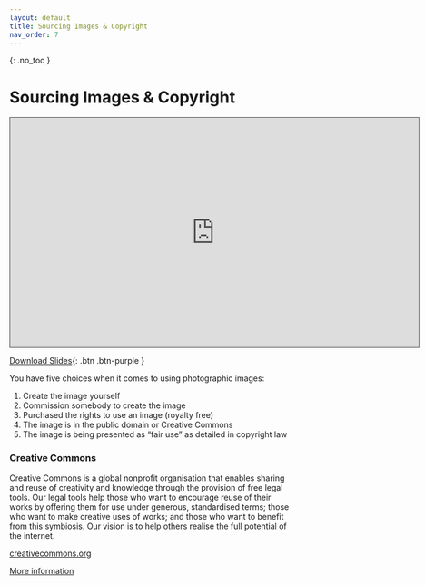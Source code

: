 ```yaml
---
layout: default
title: Sourcing Images & Copyright
nav_order: 7
---
```

{: .no_toc }

# Sourcing Images & Copyright

<iframe src="https://solent.cloud.panopto.eu/Panopto/Pages/Embed.aspx?id=e4a27181-5175-4aba-b730-ac5901790ed3&autoplay=false&offerviewer=true&showtitle=true&showbrand=true&captions=true&interactivity=all" height="405" width="720" style="border: 1px solid #464646;" allowfullscreen allow="autoplay"></iframe>

[Download Slides](slides/copyright_2020.pptx){: .btn .btn-purple }


You have five choices when it comes to using photographic images: 

1. Create the image yourself
1. Commission somebody to create the image
1. Purchased the rights to use an image (royalty free)
1. The image is in the public domain or Creative Commons 
1. The image is being presented as “fair use” as detailed in copyright law

### Creative Commons

Creative Commons is a global nonprofit organisation that enables sharing and reuse of creativity and knowledge through the provision of free legal tools. Our legal tools help those who want to encourage reuse of their works by offering them for use under generous, standardised terms; those who want to make creative uses of works; and those who want to benefit from this symbiosis. Our vision is to help others realise the full potential of the internet.

[creativecommons.org](https://creativecommons.org/)

[More information](https://martinsolent.github.io/copyright/copyright2016_v2/)